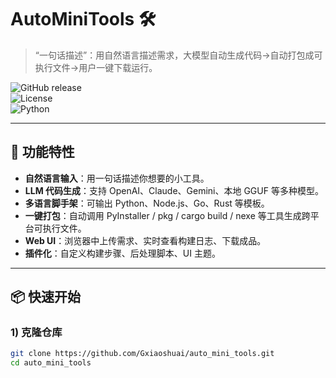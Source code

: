 # AutoMiniTools 🛠️  
> “一句话描述”：用自然语言描述需求，大模型自动生成代码→自动打包成可执行文件→用户一键下载运行。

![GitHub release](https://img.shields.io/github/v/release/yourname/AutoMiniBuilder)  
![License](https://img.shields.io/badge/License-MIT-blue.svg)  
![Python](https://img.shields.io/badge/Python-3.9+-green.svg)

---

## 🚀 功能特性
- **自然语言输入**：用一句话描述你想要的小工具。
- **LLM 代码生成**：支持 OpenAI、Claude、Gemini、本地 GGUF 等多种模型。
- **多语言脚手架**：可输出 Python、Node.js、Go、Rust 等模板。
- **一键打包**：自动调用 PyInstaller / pkg / cargo build / nexe 等工具生成跨平台可执行文件。
- **Web UI**：浏览器中上传需求、实时查看构建日志、下载成品。
- **插件化**：自定义构建步骤、后处理脚本、UI 主题。

---

## 📦 快速开始
### 1) 克隆仓库
```bash
git clone https://github.com/Gxiaoshuai/auto_mini_tools.git
cd auto_mini_tools
